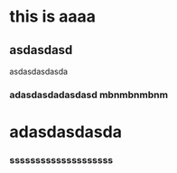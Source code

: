 # this is aaaa
## asdasdasd
asdasdasdasda
### adasdasdadasdasd  mbnmbnmbnm
# adasdasdasda
### ssssssssssssssssssss